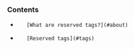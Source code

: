 <!-- post: -->


### Contents

*        [What are reserved tags?](#about)
*        [Reserved tags](#tags)

